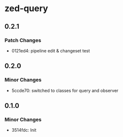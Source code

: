 # zed-query

## 0.2.1

### Patch Changes

- 0121ed4: pipeline edit & changeset test

## 0.2.0

### Minor Changes

- 5ccde70: switched to classes for query and observer

## 0.1.0

### Minor Changes

- 3514fdc: Init
